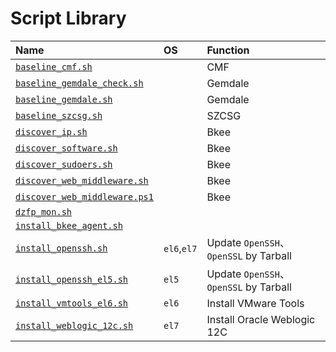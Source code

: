 # Script Library

| Name | OS | Function |
| :-- | :-- | :-- |
| [`baseline_cmf.sh`](./baseline_cmf.sh) |  | CMF |
| [`baseline_gemdale_check.sh`](./baseline_gemdale_check.sh) |  | Gemdale |
| [`baseline_gemdale.sh`](./baseline_gemdale.sh) |  | Gemdale |
| [`baseline_szcsg.sh`](./baseline_szcsg.sh) |  | SZCSG |
| [`discover_ip.sh`](./discover_ip.sh) |  | Bkee |
| [`discover_software.sh`](./discover_software.sh) |  | Bkee |
| [`discover_sudoers.sh`](./discover_sudoers.sh) |  | Bkee |
| [`discover_web_middleware.sh`](./discover_web_middleware.sh) |  | Bkee |
| [`discover_web_middleware.ps1`](./discover_web_middleware.ps1) |  | Bkee |
| [`dzfp_mon.sh`](./dzfp_mon.sh) |  |  |
| [`install_bkee_agent.sh`](./install_bkee_agent.sh) |  |  |
| [`install_openssh.sh`](./install_openssh.sh) | `el6`,`el7` | Update `OpenSSH`、`OpenSSL` by Tarball |
| [`install_openssh_el5.sh`](./install_openssh.sh) | `el5` | Update `OpenSSH`、`OpenSSL` by Tarball |
| [`install_vmtools_el6.sh`](./install_vmtools_el6.sh) | `el6` |  Install VMware Tools |
| [`install_weblogic_12c.sh`](./install_weblogic_12c.sh) | `el7` | Install Oracle Weblogic 12C |

